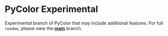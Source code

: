 # PyColor Experimental
Experimental branch of PyColor that may include additional features.
For full `readme`, please view the [**main**](https://github.com/IrtsaDevelopment/PyColor) branch.
